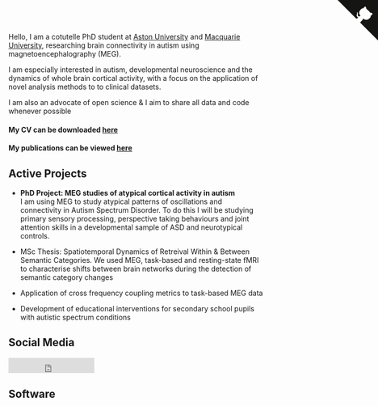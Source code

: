 
Hello, I am a cotutelle PhD student at [Aston University](http://www.aston.ac.uk/lhs/research/centres-facilities/brain-centre/) and [Macquarie University](https://www.mq.edu.au/), researching brain connectivity in autism using magnetoencephalography (MEG). 

I am especially interested in autism, developmental neuroscience and the dynamics of whole brain cortical activity, with a focus on the application of novel analysis methods to to clinical datasets.

I am also an advocate of open science & I aim to share all data and code whenever possible

#### My CV can be downloaded [here](https://docs.google.com/document/d/1NxBkX8fHCGhypvmDhVpfYXQ6GWnsuztq19GSJQR7weo/edit?usp=sharing)

#### My publications can be viewed [here](https://scholar.google.co.uk/citations?user=IAAhK00AAAAJ&hl=en) 

## Active Projects

* **PhD Project: MEG studies of atypical cortical activity in autism** <br />
  I am using MEG to study atypical patterns of oscillations and connectivity in Autism Spectrum Disorder. To do this I will be studying primary sensory processing, perspective taking behaviours and joint attention skills in a developmental sample of ASD and neurotypical controls. 

* MSc Thesis: Spatiotemporal Dynamics of Retreival Within & Between Semantic Categories. We used MEG, task-based and resting-state fMRI to characterise shifts between brain networks during the detection of semantic category changes

* Application of cross frequency coupling metrics to task-based MEG data

* Development of educational interventions for secondary school pupils with autistic spectrum conditions

## Social Media

<iframe src="https://ghbtns.com/github-btn.html?user=chibicode&amp;repo=solo&amp;type=watch&amp;count=true&amp;size=large"
  allowtransparency="true" frameborder="0" scrolling="0" width="170" height="30"></iframe><br/>

## Software 


<a href="https://github.com/chibicode/solo" class="github-corner"><svg width="80" height="80" viewBox="0 0 250 250" style="fill:#151513; color:#fff; position: absolute; top: 0; border: 0; right: 0;"><path d="M0,0 L115,115 L130,115 L142,142 L250,250 L250,0 Z"></path><path d="M128.3,109.0 C113.8,99.7 119.0,89.6 119.0,89.6 C122.0,82.7 120.5,78.6 120.5,78.6 C119.2,72.0 123.4,76.3 123.4,76.3 C127.3,80.9 125.5,87.3 125.5,87.3 C122.9,97.6 130.6,101.9 134.4,103.2" fill="currentColor" style="transform-origin: 130px 106px;" class="octo-arm"></path><path d="M115.0,115.0 C114.9,115.1 118.7,116.5 119.8,115.4 L133.7,101.6 C136.9,99.2 139.9,98.4 142.2,98.6 C133.8,88.0 127.5,74.4 143.8,58.0 C148.5,53.4 154.0,51.2 159.7,51.0 C160.3,49.4 163.2,43.6 171.4,40.1 C171.4,40.1 176.1,42.5 178.8,56.2 C183.1,58.6 187.2,61.8 190.9,65.4 C194.5,69.0 197.7,73.2 200.1,77.6 C213.8,80.2 216.3,84.9 216.3,84.9 C212.7,93.1 206.9,96.0 205.4,96.6 C205.1,102.4 203.0,107.8 198.3,112.5 C181.9,128.9 168.3,122.5 157.7,114.1 C157.9,116.9 156.7,120.9 152.7,124.9 L141.0,136.5 C139.8,137.7 141.6,141.9 141.8,141.8 Z" fill="currentColor" class="octo-body"></path></svg></a><style>.github-corner:hover .octo-arm{animation:octocat-wave 560ms ease-in-out}@keyframes octocat-wave{0%,100%{transform:rotate(0)}20%,60%{transform:rotate(-25deg)}40%,80%{transform:rotate(10deg)}}@media (max-width:500px){.github-corner:hover .octo-arm{animation:none}.github-corner .octo-arm{animation:octocat-wave 560ms ease-in-out}}</style>
